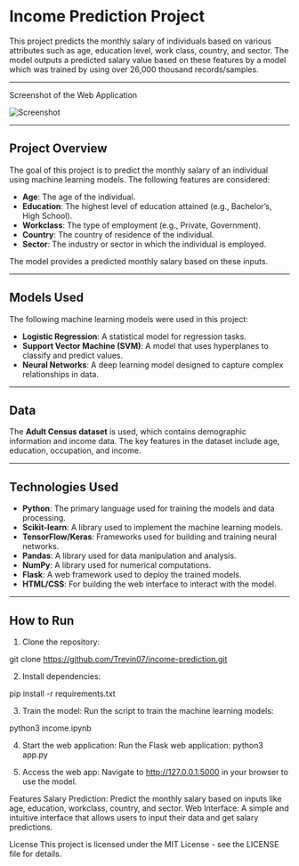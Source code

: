 # Income Prediction Project

This project predicts the monthly salary of individuals based on various attributes such as age, education level, work class, country, and sector. The model outputs a predicted salary value based on these features by a model which was trained by using over 26,000 thousand records/samples.

---
Screenshot of the Web Application

![Screenshot](./screensot.jpg)

---

## Project Overview

The goal of this project is to predict the monthly salary of an individual using machine learning models. The following features are considered:

- **Age**: The age of the individual.
- **Education**: The highest level of education attained (e.g., Bachelor’s, High School).
- **Workclass**: The type of employment (e.g., Private, Government).
- **Country**: The country of residence of the individual.
- **Sector**: The industry or sector in which the individual is employed.

The model provides a predicted monthly salary based on these inputs.

---

## Models Used

The following machine learning models were used in this project:

- **Logistic Regression**: A statistical model for regression tasks.
- **Support Vector Machine (SVM)**: A model that uses hyperplanes to classify and predict values.
- **Neural Networks**: A deep learning model designed to capture complex relationships in data.

---

## Data

The **Adult Census dataset** is used, which contains demographic information and income data. The key features in the dataset include age, education, occupation, and income.

---

## Technologies Used

- **Python**: The primary language used for training the models and data processing.
- **Scikit-learn**: A library used to implement the machine learning models.
- **TensorFlow/Keras**: Frameworks used for building and training neural networks.
- **Pandas**: A library used for data manipulation and analysis.
- **NumPy**: A library used for numerical computations.
- **Flask**: A web framework used to deploy the trained models.
- **HTML/CSS**: For building the web interface to interact with the model.

---

## How to Run

 1. Clone the repository:

git clone https://github.com/Trevin07/income-prediction.git

2. Install dependencies:

pip install -r requirements.txt

3. Train the model:
Run the script to train the machine learning models:

python3 income.ipynb

4. Start the web application:
Run the Flask web application:
python3 app.py

5. Access the web app:
Navigate to http://127.0.0.1:5000 in your browser to use the model.

Features
Salary Prediction: Predict the monthly salary based on inputs like age, education, workclass, country, and sector.
Web Interface: A simple and intuitive interface that allows users to input their data and get salary predictions.

License
This project is licensed under the MIT License - see the LICENSE file for details.





